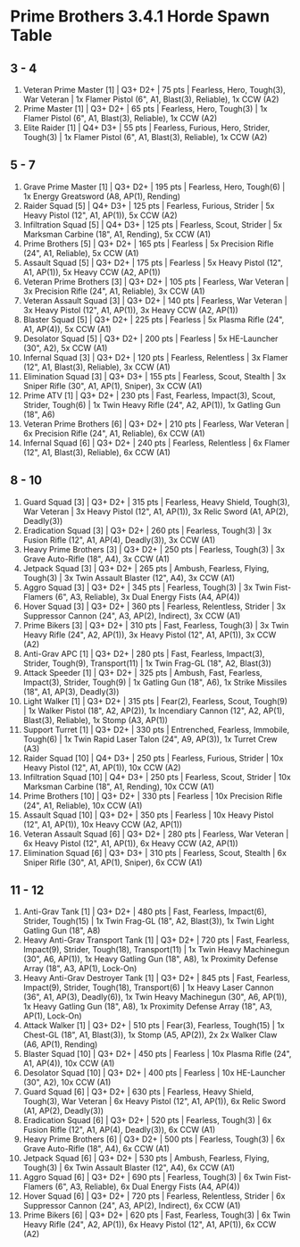 # Prime Brothers 3.4.1 Horde Spawn Table

## 3 - 4

1. Veteran Prime Master [1] | Q3+ D2+ | 75 pts | Fearless, Hero, Tough(3), War Veteran | 1x Flamer Pistol (6", A1, Blast(3), Reliable), 1x CCW (A2)
1. Prime Master [1] | Q3+ D2+ | 65 pts | Fearless, Hero, Tough(3) | 1x Flamer Pistol (6", A1, Blast(3), Reliable), 1x CCW (A2)
1. Elite Raider [1] | Q4+ D3+ | 55 pts | Fearless, Furious, Hero, Strider, Tough(3) | 1x Flamer Pistol (6", A1, Blast(3), Reliable), 1x CCW (A2)

## 5 - 7

1. Grave Prime Master [1] | Q3+ D2+ | 195 pts | Fearless, Hero, Tough(6) | 1x Energy Greatsword (A8, AP(1), Rending)
1. Raider Squad [5] | Q4+ D3+ | 125 pts | Fearless, Furious, Strider | 5x Heavy Pistol (12", A1, AP(1)), 5x CCW (A2)
1. Infiltration Squad [5] | Q4+ D3+ | 125 pts | Fearless, Scout, Strider | 5x Marksman Carbine (18", A1, Rending), 5x CCW (A1)
1. Prime Brothers [5] | Q3+ D2+ | 165 pts | Fearless | 5x Precision Rifle (24", A1, Reliable), 5x CCW (A1)
1. Assault Squad [5] | Q3+ D2+ | 175 pts | Fearless | 5x Heavy Pistol (12", A1, AP(1)), 5x Heavy CCW (A2, AP(1))
1. Veteran Prime Brothers [3] | Q3+ D2+ | 105 pts | Fearless, War Veteran | 3x Precision Rifle (24", A1, Reliable), 3x CCW (A1)
1. Veteran Assault Squad [3] | Q3+ D2+ | 140 pts | Fearless, War Veteran | 3x Heavy Pistol (12", A1, AP(1)), 3x Heavy CCW (A2, AP(1))
1. Blaster Squad [5] | Q3+ D2+ | 225 pts | Fearless | 5x Plasma Rifle (24", A1, AP(4)), 5x CCW (A1)
1. Desolator Squad [5] | Q3+ D2+ | 200 pts | Fearless | 5x HE-Launcher (30", A2), 5x CCW (A1)
1. Infernal Squad [3] | Q3+ D2+ | 120 pts | Fearless, Relentless | 3x Flamer (12", A1, Blast(3), Reliable), 3x CCW (A1)
1. Elimination Squad [3] | Q3+ D3+ | 155 pts | Fearless, Scout, Stealth | 3x Sniper Rifle (30", A1, AP(1), Sniper), 3x CCW (A1)
1. Prime ATV [1] | Q3+ D2+ | 230 pts | Fast, Fearless, Impact(3), Scout, Strider, Tough(6) | 1x Twin Heavy Rifle (24", A2, AP(1)), 1x Gatling Gun (18", A6)
1. Veteran Prime Brothers [6] | Q3+ D2+ | 210 pts | Fearless, War Veteran | 6x Precision Rifle (24", A1, Reliable), 6x CCW (A1)
1. Infernal Squad [6] | Q3+ D2+ | 240 pts | Fearless, Relentless | 6x Flamer (12", A1, Blast(3), Reliable), 6x CCW (A1)

## 8 - 10

1. Guard Squad [3] | Q3+ D2+ | 315 pts | Fearless, Heavy Shield, Tough(3), War Veteran | 3x Heavy Pistol (12", A1, AP(1)), 3x Relic Sword (A1, AP(2), Deadly(3))
1. Eradication Squad [3] | Q3+ D2+ | 260 pts | Fearless, Tough(3) | 3x Fusion Rifle (12", A1, AP(4), Deadly(3)), 3x CCW (A1)
1. Heavy Prime Brothers [3] | Q3+ D2+ | 250 pts | Fearless, Tough(3) | 3x Grave Auto-Rifle (18", A4), 3x CCW (A1)
1. Jetpack Squad [3] | Q3+ D2+ | 265 pts | Ambush, Fearless, Flying, Tough(3) | 3x Twin Assault Blaster (12", A4), 3x CCW (A1)
1. Aggro Squad [3] | Q3+ D2+ | 345 pts | Fearless, Tough(3) | 3x Twin Fist-Flamers (6", A3, Reliable), 3x Dual Energy Fists (A4, AP(4))
1. Hover Squad [3] | Q3+ D2+ | 360 pts | Fearless, Relentless, Strider | 3x Suppressor Cannon (24", A3, AP(2), Indirect), 3x CCW (A1)
1. Prime Bikers [3] | Q3+ D2+ | 310 pts | Fast, Fearless, Tough(3) | 3x Twin Heavy Rifle (24", A2, AP(1)), 3x Heavy Pistol (12", A1, AP(1)), 3x CCW (A2)
1. Anti-Grav APC [1] | Q3+ D2+ | 280 pts | Fast, Fearless, Impact(3), Strider, Tough(9), Transport(11) | 1x Twin Frag-GL (18", A2, Blast(3))
1. Attack Speeder [1] | Q3+ D2+ | 325 pts | Ambush, Fast, Fearless, Impact(3), Strider, Tough(9) | 1x Gatling Gun (18", A6), 1x Strike Missiles (18", A1, AP(3), Deadly(3))
1. Light Walker [1] | Q3+ D2+ | 315 pts | Fear(2), Fearless, Scout, Tough(9) | 1x Walker Pistol (18", A2, AP(2)), 1x Incendiary Cannon (12", A2, AP(1), Blast(3), Reliable), 1x Stomp (A3, AP(1))
1. Support Turret [1] | Q3+ D2+ | 330 pts | Entrenched, Fearless, Immobile, Tough(6) | 1x Twin Rapid Laser Talon (24", A9, AP(3)), 1x Turret Crew (A3)
1. Raider Squad [10] | Q4+ D3+ | 250 pts | Fearless, Furious, Strider | 10x Heavy Pistol (12", A1, AP(1)), 10x CCW (A2)
1. Infiltration Squad [10] | Q4+ D3+ | 250 pts | Fearless, Scout, Strider | 10x Marksman Carbine (18", A1, Rending), 10x CCW (A1)
1. Prime Brothers [10] | Q3+ D2+ | 330 pts | Fearless | 10x Precision Rifle (24", A1, Reliable), 10x CCW (A1)
1. Assault Squad [10] | Q3+ D2+ | 350 pts | Fearless | 10x Heavy Pistol (12", A1, AP(1)), 10x Heavy CCW (A2, AP(1))
1. Veteran Assault Squad [6] | Q3+ D2+ | 280 pts | Fearless, War Veteran | 6x Heavy Pistol (12", A1, AP(1)), 6x Heavy CCW (A2, AP(1))
1. Elimination Squad [6] | Q3+ D3+ | 310 pts | Fearless, Scout, Stealth | 6x Sniper Rifle (30", A1, AP(1), Sniper), 6x CCW (A1)

## 11 - 12

1. Anti-Grav Tank [1] | Q3+ D2+ | 480 pts | Fast, Fearless, Impact(6), Strider, Tough(15) | 1x Twin Frag-GL (18", A2, Blast(3)), 1x Twin Light Gatling Gun (18", A8)
1. Heavy Anti-Grav Transport Tank [1] | Q3+ D2+ | 720 pts | Fast, Fearless, Impact(9), Strider, Tough(18), Transport(11) | 1x Twin Heavy Machinegun (30", A6, AP(1)), 1x Heavy Gatling Gun (18", A8), 1x Proximity Defense Array (18", A3, AP(1), Lock-On)
1. Heavy Anti-Grav Destroyer Tank [1] | Q3+ D2+ | 845 pts | Fast, Fearless, Impact(9), Strider, Tough(18), Transport(6) | 1x Heavy Laser Cannon (36", A1, AP(3), Deadly(6)), 1x Twin Heavy Machinegun (30", A6, AP(1)), 1x Heavy Gatling Gun (18", A8), 1x Proximity Defense Array (18", A3, AP(1), Lock-On)
1. Attack Walker [1] | Q3+ D2+ | 510 pts | Fear(3), Fearless, Tough(15) | 1x Chest-GL (18", A1, Blast(3)), 1x Stomp (A5, AP(2)), 2x 2x Walker Claw (A6, AP(1), Rending)
1. Blaster Squad [10] | Q3+ D2+ | 450 pts | Fearless | 10x Plasma Rifle (24", A1, AP(4)), 10x CCW (A1)
1. Desolator Squad [10] | Q3+ D2+ | 400 pts | Fearless | 10x HE-Launcher (30", A2), 10x CCW (A1)
1. Guard Squad [6] | Q3+ D2+ | 630 pts | Fearless, Heavy Shield, Tough(3), War Veteran | 6x Heavy Pistol (12", A1, AP(1)), 6x Relic Sword (A1, AP(2), Deadly(3))
1. Eradication Squad [6] | Q3+ D2+ | 520 pts | Fearless, Tough(3) | 6x Fusion Rifle (12", A1, AP(4), Deadly(3)), 6x CCW (A1)
1. Heavy Prime Brothers [6] | Q3+ D2+ | 500 pts | Fearless, Tough(3) | 6x Grave Auto-Rifle (18", A4), 6x CCW (A1)
1. Jetpack Squad [6] | Q3+ D2+ | 530 pts | Ambush, Fearless, Flying, Tough(3) | 6x Twin Assault Blaster (12", A4), 6x CCW (A1)
1. Aggro Squad [6] | Q3+ D2+ | 690 pts | Fearless, Tough(3) | 6x Twin Fist-Flamers (6", A3, Reliable), 6x Dual Energy Fists (A4, AP(4))
1. Hover Squad [6] | Q3+ D2+ | 720 pts | Fearless, Relentless, Strider | 6x Suppressor Cannon (24", A3, AP(2), Indirect), 6x CCW (A1)
1. Prime Bikers [6] | Q3+ D2+ | 620 pts | Fast, Fearless, Tough(3) | 6x Twin Heavy Rifle (24", A2, AP(1)), 6x Heavy Pistol (12", A1, AP(1)), 6x CCW (A2)